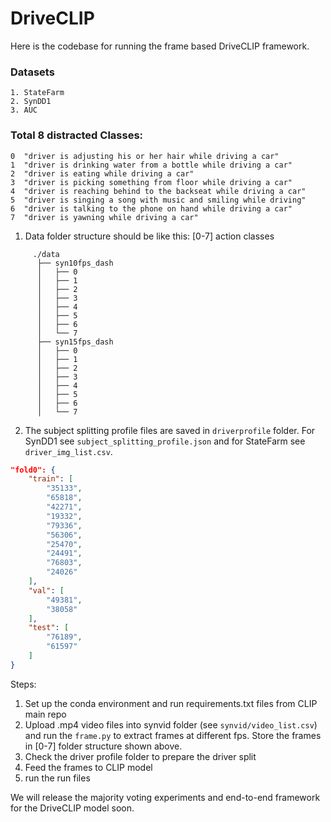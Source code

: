 # DriveCLIP



Here is the codebase for running the frame based DriveCLIP framework.

### Datasets
```
1. StateFarm
2. SynDD1
3. AUC
```

### Total 8 distracted Classes:
```
0  "driver is adjusting his or her hair while driving a car"
1  "driver is drinking water from a bottle while driving a car"
2  "driver is eating while driving a car"
3  "driver is picking something from floor while driving a car"
4  "driver is reaching behind to the backseat while driving a car"
5  "driver is singing a song with music and smiling while driving"
6  "driver is talking to the phone on hand while driving a car"
7  "driver is yawning while driving a car"
```


1. Data folder structure should be like this: [0-7] action classes

```
     ./data
      ├── syn10fps_dash
      │   ├── 0
      │   ├── 1
      │   ├── 2
      │   ├── 3
      │   ├── 4
      │   ├── 5
      │   ├── 6
      │   └── 7
      ├── syn15fps_dash
      │   ├── 0
      │   ├── 1
      │   ├── 2
      │   ├── 3
      │   ├── 4
      │   ├── 5
      │   ├── 6
      │   └── 7
```

2. The subject splitting profile files are saved in `driverprofile` folder. For SynDD1 see `subject_splitting_profile.json` and for StateFarm see `driver_img_list.csv`.

```json
"fold0": {
    "train": [
        "35133",
        "65818",
        "42271",
        "19332",
        "79336",
        "56306",
        "25470",
        "24491",
        "76803",
        "24026"
    ],
    "val": [
        "49381",
        "38058"
    ],
    "test": [
        "76189",
        "61597"
    ]
}
```

Steps:
1. Set up the conda environment and run requirements.txt files from CLIP main repo
2. Upload .mp4 video files into synvid folder (see `synvid/video_list.csv`) and run the `frame.py` to extract frames at different fps. Store the frames in [0-7] folder structure shown above.
3. Check the driver profile folder to prepare the driver split
3. Feed the frames to CLIP model 
4. run the run files 


We will release the majority voting experiments and end-to-end framework for the DriveCLIP model soon.
